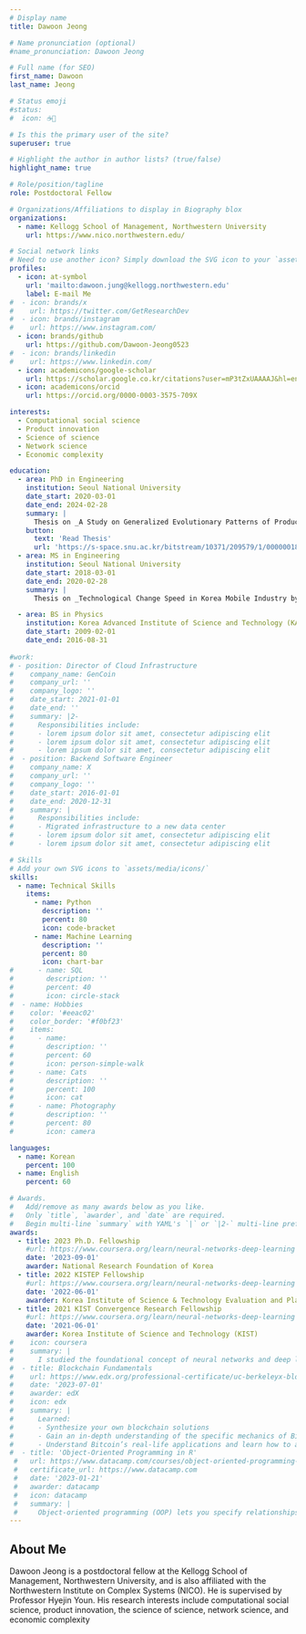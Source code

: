 ```yaml
---
# Display name
title: Dawoon Jeong

# Name pronunciation (optional)
#name_pronunciation: Dawoon Jeong

# Full name (for SEO)
first_name: Dawoon
last_name: Jeong

# Status emoji
#status:
#  icon: ☕️📝

# Is this the primary user of the site?
superuser: true

# Highlight the author in author lists? (true/false)
highlight_name: true

# Role/position/tagline
role: Postdoctoral Fellow

# Organizations/Affiliations to display in Biography blox
organizations:
  - name: Kellogg School of Management, Northwestern University
    url: https://www.nico.northwestern.edu/

# Social network links
# Need to use another icon? Simply download the SVG icon to your `assets/media/icons/` folder.
profiles:
  - icon: at-symbol
    url: 'mailto:dawoon.jung@kellogg.northwestern.edu'
    label: E-mail Me
#  - icon: brands/x
#    url: https://twitter.com/GetResearchDev
#  - icon: brands/instagram
#    url: https://www.instagram.com/
  - icon: brands/github
    url: https://github.com/Dawoon-Jeong0523
#  - icon: brands/linkedin
#    url: https://www.linkedin.com/
  - icon: academicons/google-scholar
    url: https://scholar.google.co.kr/citations?user=mP3tZxUAAAAJ&hl=en
  - icon: academicons/orcid
    url: https://orcid.org/0000-0003-3575-709X

interests:
  - Computational social science
  - Product innovation
  - Science of science
  - Network science
  - Economic complexity

education:
  - area: PhD in Engineering
    institution: Seoul National University
    date_start: 2020-03-01
    date_end: 2024-02-28
    summary: |
      Thesis on _A Study on Generalized Evolutionary Patterns of Product: Learning on Mobile Product Phylogenetic Network_. Supervised by [Prof Jeong-Dong Lee].
    button:
      text: 'Read Thesis'
      url: 'https://s-space.snu.ac.kr/bitstream/10371/209579/1/000000181788.pdf'
  - area: MS in Engineering
    institution: Seoul National University
    date_start: 2018-03-01
    date_end: 2020-02-28
    summary: |
      Thesis on _Technological Change Speed in Korea Mobile Industry by using Hedonic Price Analysis_. Supervised by [Prof Jeong-Dong Lee].

  - area: BS in Physics
    institution: Korea Advanced Institute of Science and Technology (KAIST)
    date_start: 2009-02-01
    date_end: 2016-08-31
    
#work:
# - position: Director of Cloud Infrastructure
#    company_name: GenCoin
#    company_url: ''
#    company_logo: ''
#    date_start: 2021-01-01
#    date_end: ''
#    summary: |2-
#      Responsibilities include:
#      - lorem ipsum dolor sit amet, consectetur adipiscing elit
#      - lorem ipsum dolor sit amet, consectetur adipiscing elit
#      - lorem ipsum dolor sit amet, consectetur adipiscing elit
#  - position: Backend Software Engineer
#    company_name: X
#    company_url: ''
#    company_logo: ''
#    date_start: 2016-01-01
#    date_end: 2020-12-31
#    summary: |
#      Responsibilities include:
#      - Migrated infrastructure to a new data center
#      - lorem ipsum dolor sit amet, consectetur adipiscing elit
#      - lorem ipsum dolor sit amet, consectetur adipiscing elit

# Skills
# Add your own SVG icons to `assets/media/icons/`
skills:
  - name: Technical Skills
    items:
      - name: Python
        description: ''
        percent: 80
        icon: code-bracket
      - name: Machine Learning
        description: ''
        percent: 80
        icon: chart-bar
#      - name: SQL
#        description: ''
#        percent: 40
#        icon: circle-stack
#  - name: Hobbies
#    color: '#eeac02'
#    color_border: '#f0bf23'
#    items:
#      - name: 
#        description: ''
#        percent: 60
#        icon: person-simple-walk
#      - name: Cats
#        description: ''
#        percent: 100
#        icon: cat
#      - name: Photography
#        description: ''
#        percent: 80
#        icon: camera

languages:
  - name: Korean
    percent: 100
  - name: English
    percent: 60

# Awards.
#   Add/remove as many awards below as you like.
#   Only `title`, `awarder`, and `date` are required.
#   Begin multi-line `summary` with YAML's `|` or `|2-` multi-line prefix and indent 2 spaces below.
awards:
  - title: 2023 Ph.D. Fellowship
    #url: https://www.coursera.org/learn/neural-networks-deep-learning
    date: '2023-09-01'
    awarder: National Research Foundation of Korea
  - title: 2022 KISTEP Fellowship
    #url: https://www.coursera.org/learn/neural-networks-deep-learning
    date: '2022-06-01'
    awarder: Korea Institute of Science & Technology Evaluation and Planning (KISTEP)
  - title: 2021 KIST Convergence Research Fellowship
    #url: https://www.coursera.org/learn/neural-networks-deep-learning
    date: '2021-06-01'
    awarder: Korea Institute of Science and Technology (KIST)
#    icon: coursera
#    summary: |
#      I studied the foundational concept of neural networks and deep learning. By the end, I was familiar with the significant technological trends driving the rise of deep #learning; build, train, and apply fully connected deep neural networks; implement efficient (vectorized) neural networks; identify key parameters in a neural network’s #architecture; and apply deep learning to your own applications.
#  - title: Blockchain Fundamentals
#    url: https://www.edx.org/professional-certificate/uc-berkeleyx-blockchain-fundamentals
#    date: '2023-07-01'
#    awarder: edX
#    icon: edx
#    summary: |
#      Learned:
#      - Synthesize your own blockchain solutions
#      - Gain an in-depth understanding of the specific mechanics of Bitcoin
#      - Understand Bitcoin’s real-life applications and learn how to attack and destroy Bitcoin, Ethereum, smart contracts and Dapps, and alternatives to Bitcoin’s #Proof-of-Work consensus algorithm
#  - title: 'Object-Oriented Programming in R'
 #   url: https://www.datacamp.com/courses/object-oriented-programming-with-s3-and-r6-in-r
 #   certificate_url: https://www.datacamp.com
 #   date: '2023-01-21'
 #   awarder: datacamp
 #   icon: datacamp
 #   summary: |
 #     Object-oriented programming (OOP) lets you specify relationships between functions and the objects that they can act on, helping you manage complexity in your code. This #    is an intermediate level course, providing an introduction to OOP, using the S3 and R6 systems. S3 is a great day-to-day R programming tool that simplifies some of the #   functions that you write. R6 is especially useful for industry-specific analyses, working with web APIs, and building GUIs.
---
```


## About Me

Dawoon Jeong is a postdoctoral fellow at the Kellogg School of Management, Northwestern University, and is also affiliated with the Northwestern Institute on Complex Systems (NICO). He is supervised by Professor Hyejin Youn. His research interests include computational social science, product innovation, the science of science, network science, and economic complexity

